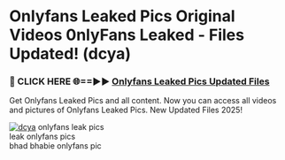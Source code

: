 # Onlyfans Leaked Pics Original Videos 0nlyFans Leaked - Files Updated! (dcya)

<h3>🔴 CLICK HERE 🌐==►► <a href="https://tinyurl.com/3hn5wdd3" rel="nofollow">Onlyfans Leaked Pics Updated Files</a></h3>

Get Onlyfans Leaked Pics and all content. Now you can access all videos and pictures of Onlyfans Leaked Pics. New Updated Files 2025!

[![dcya](https://i.imgur.com/4HnBqBT.gif)](https://tinyurl.com/3hn5wdd3)
onlyfans leak pics<br>
leak onlyfans pics<br>
bhad bhabie onlyfans pic